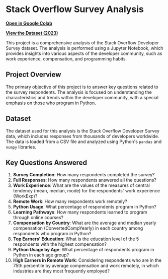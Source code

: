 # Stack Overflow Survey Analysis

[**Open in Google Colab**](https://colab.research.google.com/drive/18fVkfoiWQZbqG_1buly8NFJiD84ikAv9?usp=sharing)

[**View the Dataset (2023)**](https://survey.stackoverflow.co/)

This project is a comprehensive analysis of the Stack Overflow Developer Survey dataset. The analysis is performed using a Jupyter Notebook, which provides insights into various aspects of the developer community, such as work experience, compensation, and programming habits.

## Project Overview

The primary objective of this project is to answer key questions related to the survey respondents. The analysis is focused on understanding the characteristics and trends within the developer community, with a special emphasis on those who program in Python.

## Dataset

The dataset used for this analysis is the Stack Overflow Developer Survey data, which includes responses from thousands of developers worldwide. The data is loaded from a CSV file and analyzed using Python's `pandas` and `numpy` libraries.

## Key Questions Answered

1. **Survey Completion**: How many respondents completed the survey?
2. **Full Responses**: How many respondents answered all the questions?
3. **Work Experience**: What are the values of the measures of central tendency (mean, median, mode) for the respondents' work experience (WorkExp)?
4. **Remote Work**: How many respondents work remotely?
5. **Python Usage**: What percentage of respondents program in Python?
6. **Learning Pathways**: How many respondents learned to program through online courses?
7. **Compensation by Country**: What are the average and median yearly compensation (ConvertedCompYearly) in each country among respondents who program in Python?
8. **Top Earners' Education**: What is the education level of the 5 respondents with the highest compensation?
9. **Python Usage by Age**: What percentage of respondents program in Python in each age group?
10. **High Earners in Remote Work**: Considering respondents who are in the 75th percentile by average compensation and work remotely, in which industries are they most frequently employed?


